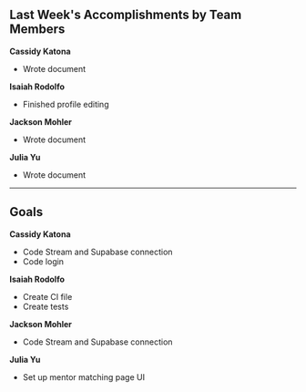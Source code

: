 ## Last Week's Accomplishments by Team Members

**Cassidy Katona**
- Wrote document

**Isaiah Rodolfo**
- Finished profile editing

**Jackson Mohler**
- Wrote document

**Julia Yu**
- Wrote document

---

## Goals

**Cassidy Katona**
- Code Stream and Supabase connection
- Code login

**Isaiah Rodolfo**
- Create CI file
- Create tests

**Jackson Mohler**
- Code Stream and Supabase connection

**Julia Yu**
- Set up mentor matching page UI
